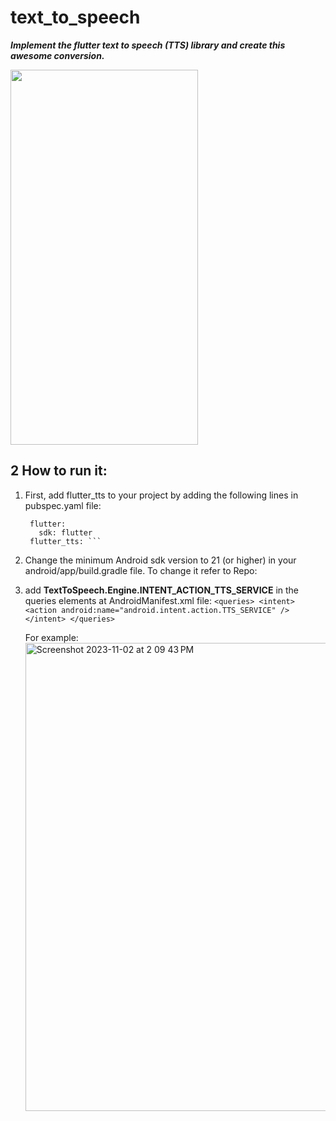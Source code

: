 # text_to_speech
***Implement the flutter text to speech (TTS) library and create this awesome conversion.***


<img src="https://github.com/adityagaur0/text_to_speech/assets/112656570/27d2d260-8c3c-4d3e-bf99-31a50b711a0d" width="300" height="600">

## 2 How to run it:
1. First, add flutter_tts to your project by adding the following lines in pubspec.yaml file:
   ```dependencies:
    flutter:
      sdk: flutter
    flutter_tts: ```
2. Change the minimum Android sdk version to 21 (or higher) in your android/app/build.gradle file.
   To change it refer to Repo: 
4. add **TextToSpeech.Engine.INTENT_ACTION_TTS_SERVICE** in the queries elements at AndroidManifest.xml file:
   `<queries>
    <intent>
    <action android:name="android.intent.action.TTS_SERVICE" />
    </intent>
    </queries>`

   For example:
     <img width="749" alt="Screenshot 2023-11-02 at 2 09 43 PM" src="https://github.com/adityagaur0/text_to_speech/assets/112656570/a422357d-1fde-457d-b638-41ae5b40ceba">

   


